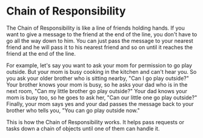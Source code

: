 # Chain of Responsibility


The Chain of Responsibility is like a line of friends holding hands. If you want to give a message to the friend at the end of the line, you don't have to go all the way down to him. You can just pass the message to your nearest friend and he will pass it to his nearest friend and so on until it reaches the friend at the end of the line.

For example, let's say you want to ask your mom for permission to go play outside. But your mom is busy cooking in the kitchen and can't hear you. So you ask your older brother who is sitting nearby, "Can I go play outside?" Your brother knows your mom is busy, so he asks your dad who is in the next room, "Can my little brother go play outside?" Your dad knows your mom is busy too, so he goes to ask her, "Can our little one go play outside?" Finally, your mom says yes and your dad passes the message back to your brother who tells you, "You can go play outside now."

This is how the Chain of Responsibility works. It helps pass requests or tasks down a chain of objects until one of them can handle it.
